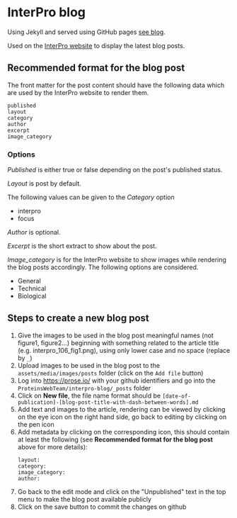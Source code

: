InterPro blog
=============

Using Jekyll and served using GitHub pages
[see blog](https://ProteinsWebTeam.github.io/interpro-blog/).

Used on the [InterPro website](https://www.ebi.ac.uk/interpro/)
to display the latest blog posts.

## Recommended format for the blog post
The front matter for the post content should have the following data which are used by the InterPro website to render them.

```
published
layout
category
author
excerpt
image_category
```

### Options
_Published_ is either true or false depending on the post's published status.

_Layout_ is post by default.

The following values can be given to the _Category_ option  
* interpro
* focus

_Author_ is optional. 

_Excerpt_ is the short extract to show about the post.

_Image_category_ is for the InterPro website to show images while rendering the blog posts accordingly. The following options are considered.
* General
* Technical
* Biological

## Steps to create a new blog post

1. Give the images to be used in the blog post meaningful names (not figure1, figure2...) beginning with something related to the article title (e.g. interpro_106_fig1.png), using only lower case and no space (replace by `_`)
2. Upload images to be used in the blog post to the `assets/media/images/posts` folder (click on the `Add file` button)
3. Log into https://prose.io/ with your github identifiers and go into the `ProteinsWebTeam/interpro-blog/_posts` folder
4. Click on **New file**, the file name format should be `[date-of-publication]-[blog-post-title-with-dash-between-words].md`
5. Add text and images to the article, rendering can be viewed by clicking on the eye icon on the right hand side, go back to editing by clicking on the pen icon
6. Add metadata by clicking on the corresponding icon, this should contain at least the following (see **Recommended format for the blog post** above for more details):
	```
    layout:
    category:
    image_category:
    author:
    ```
6. Go back to the edit mode and click on the "Unpublished" text in the top menu to make the blog post available publicly
7. Click on the save button to commit the changes on github
